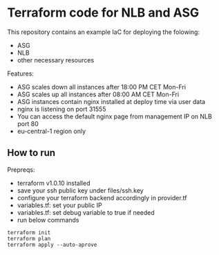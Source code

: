 # Terraform code for NLB and ASG

This repository contains an example IaC for deploying the folowing:

* ASG
* NLB
* other necessary resources

Features:
* ASG scales down all instances after 18:00 PM CET Mon-Fri
* ASG scales up all instances after 08:00 AM CET Mon-Fri
* ASG instances contain nginx installed at deploy time via user data
* nginx is listening on port 31555
* You can access the default nginx page from management IP on NLB port 80 
* eu-central-1 region only


## How to run
Prepreqs:
* terraform v1.0.10 installed 
* save your ssh public key under files/ssh.key
* configure your terraform backend accordingly in provider.tf
* variables.tf: set your public IP 
* variables.tf: set debug variable to true if needed
* run below commands

```
terraform init
terraform plan
terraform apply --auto-aprove
```